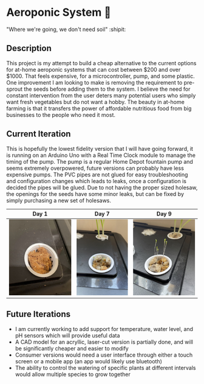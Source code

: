 
# Aeroponic System :seedling:

"Where we're going, we don't need soil" :shipit:

## Description

This project is my attempt to build a cheap alternative to the current options for at-home aeroponic systems that can cost between $200 and over $1000.
That feels expensive, for a microcontroller, pump, and some plastic. One improvement I am looking to make is removing the requirement to pre-sprout the seeds before adding them to the system. I believe the need for constant intervention from the user deters many potential users who simply want fresh vegetables but do not want a hobby. The beauty in at-home farming is that it transfers the power of affordable nutritious food from big businesses to the people who need it most.

## Current Iteration

This is hopefully the lowest fidelity version that I will have going forward, it is running on an Arduino Uno with a Real Time Clock module to
manage the timing of the pump. The pump is a regular Home Depot fountain pump and seems extremely overpowered, future versions can probably
have less expensive pumps. The PVC pipes are not glued for easy troubleshooting and configuration changes which leads to leaks, once a configuration
is decided the pipes will be glued. Due to not having the proper sized holesaw, the openings for the seeds have some minor leaks, but can be
fixed by simply purchasing a new set of holesaws.

| Day 1 | Day 7 | Day 9 |
| :----: | :----: | :----: |
| <img src="media/lettuce-day-1.jpg" alt="Lettuce Day One" height=200 /> | <img src="media/lettuce-day-7.jpg" alt="Lettuce Day One" height=200 /> | <img src="media/lettuce-day-9.jpg" alt="Lettuce Day One" height=200 /> |

## Future Iterations
- I am currently working to add support for temperature, water level, and pH sensors which will provide useful data
- A CAD model for an acryllic, laser-cut version is partially done, and will be significantly cheaper and easier to modify
- Consumer versions would need a user interface through either a touch screen or a mobile app (an app would likely use bluetooth)
- The ability to control the watering of specific plants at different intervals would allow multiple species to grow together
